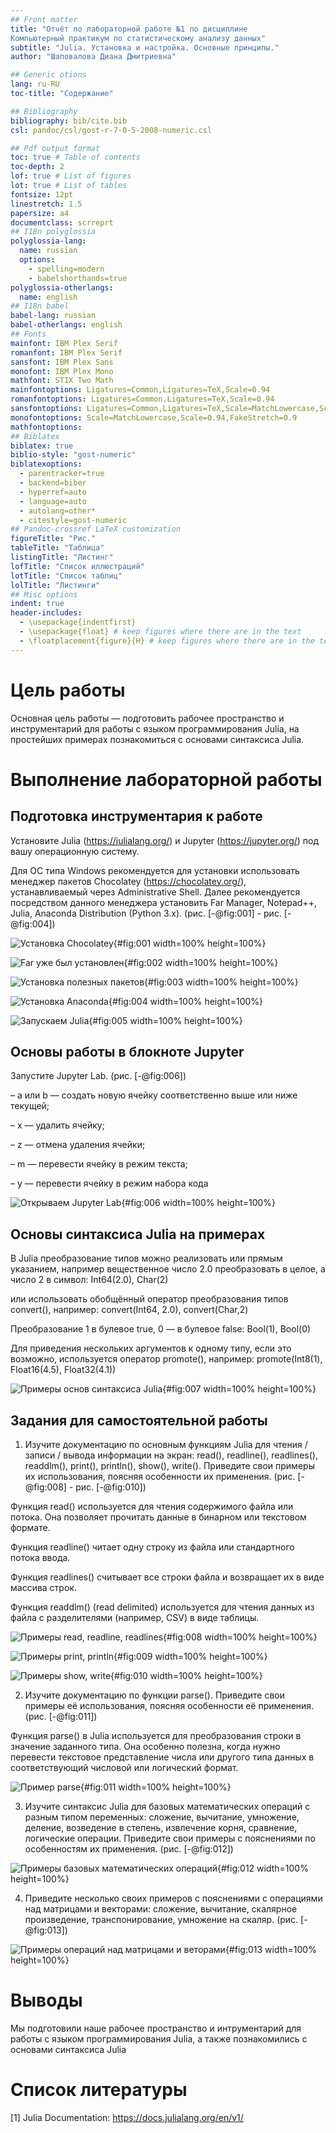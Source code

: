 ```yaml
---
## Front matter
title: "Отчёт по лабораторной работе №1 по дисциплине
Компьютерный практикум по статистическому анализу данных"
subtitle: "Julia. Установка и настройка. Основные принципы."
author: "Шаповалова Диана Дмитриевна"

## Generic otions
lang: ru-RU
toc-title: "Содержание"

## Bibliography
bibliography: bib/cite.bib
csl: pandoc/csl/gost-r-7-0-5-2008-numeric.csl

## Pdf output format
toc: true # Table of contents
toc-depth: 2
lof: true # List of figures
lot: true # List of tables
fontsize: 12pt
linestretch: 1.5
papersize: a4
documentclass: scrreprt
## I18n polyglossia
polyglossia-lang:
  name: russian
  options:
	- spelling=modern
	- babelshorthands=true
polyglossia-otherlangs:
  name: english
## I18n babel
babel-lang: russian
babel-otherlangs: english
## Fonts
mainfont: IBM Plex Serif
romanfont: IBM Plex Serif
sansfont: IBM Plex Sans
monofont: IBM Plex Mono
mathfont: STIX Two Math
mainfontoptions: Ligatures=Common,Ligatures=TeX,Scale=0.94
romanfontoptions: Ligatures=Common,Ligatures=TeX,Scale=0.94
sansfontoptions: Ligatures=Common,Ligatures=TeX,Scale=MatchLowercase,Scale=0.94
monofontoptions: Scale=MatchLowercase,Scale=0.94,FakeStretch=0.9
mathfontoptions:
## Biblatex
biblatex: true
biblio-style: "gost-numeric"
biblatexoptions:
  - parentracker=true
  - backend=biber
  - hyperref=auto
  - language=auto
  - autolang=other*
  - citestyle=gost-numeric
## Pandoc-crossref LaTeX customization
figureTitle: "Рис."
tableTitle: "Таблица"
listingTitle: "Листинг"
lofTitle: "Список иллюстраций"
lotTitle: "Список таблиц"
lolTitle: "Листинги"
## Misc options
indent: true
header-includes:
  - \usepackage{indentfirst}
  - \usepackage{float} # keep figures where there are in the text
  - \floatplacement{figure}{H} # keep figures where there are in the text
---
```


# Цель работы

Основная цель работы — подготовить рабочее пространство и инструментарий для
работы с языком программирования Julia, на простейших примерах познакомиться
с основами синтаксиса Julia.

# Выполнение лабораторной работы

## Подготовка инструментария к работе

Установите Julia (https://julialang.org/) и Jupyter (https://jupyter.org/) под
вашу операционную систему. 

Для ОС типа Windows рекомендуется для установки использовать менеджер пакетов
Chocolatey (https://chocolatey.org/), устанавливаемый через Administrative Shell. Далее
рекомендуется посредством данного менеджера установить Far Manager, Notepad++, Julia,
Anaconda Distribution (Python 3.x). (рис. [-@fig:001] - рис. [-@fig:004])

![Установка Chocolatey](image/1.png){#fig:001 width=100% height=100%}

![Far уже был установлен](image/2.png){#fig:002 width=100% height=100%}

![Установка полезных пакетов](image/3.png){#fig:003 width=100% height=100%}

![Установка Anaconda](image/4.png){#fig:004 width=100% height=100%}

![Запускаем Julia](image/5.png){#fig:005 width=100% height=100%}

## Основы работы в блокноте Jupyter

Запустите Jupyter Lab. (рис. [-@fig:006])

– a или b — создать новую ячейку соответственно выше или ниже текущей;

– x — удалить ячейку;

– z — отмена удаления ячейки;

– m — перевести ячейку в режим текста;

– y — перевести ячейку в режим набора кода

![Открываем Jupyter Lab](image/6.png){#fig:006 width=100% height=100%}

## Основы синтаксиса Julia на примерах

В Julia преобразование типов можно реализовать или прямым указанием, например
вещественное число 2.0 преобразовать в целое, а число 2 в символ:
Int64(2.0), Char(2)

или использовать обобщённый оператор преобразования типов convert(), например:
convert(Int64, 2.0), convert(Char,2)

Преобразование 1 в булевое true, 0 — в булевое false:
Bool(1), Bool(0)

Для приведения нескольких аргументов к одному типу, если это возможно, используется оператор promote(), например:
promote(Int8(1), Float16(4.5), Float32(4.1))

![Примеры основ синтаксиса Julia](image/7.png){#fig:007 width=100% height=100%}

## Задания для самостоятельной работы

1. Изучите документацию по основным функциям Julia для чтения / записи / вывода информации на экран: read(), readline(), readlines(), readdlm(), print(),
println(), show(), write(). Приведите свои примеры их использования, поясняя особенности их применения. (рис. [-@fig:008] - рис. [-@fig:010])

Функция read() используется для чтения содержимого файла или потока. Она позволяет прочитать данные в бинарном или текстовом формате.

Функция readline() читает одну строку из файла или стандартного потока ввода.

Функция readlines() считывает все строки файла и возвращает их в виде массива строк.

Функция readdlm() (read delimited) используется для чтения данных из файла с разделителями (например, CSV) в виде таблицы.

![Примеры read, readline, readlines](image/8.png){#fig:008 width=100% height=100%}

![Примеры print, println](image/9.png){#fig:009 width=100% height=100%}

![Примеры show, write](image/10.png){#fig:010 width=100% height=100%}


2. Изучите документацию по функции parse(). Приведите свои примеры её использования, поясняя особенности её применения. (рис. [-@fig:011])

Функция parse() в Julia используется для преобразования строки в значение заданного типа. Она особенно полезна, когда нужно перевести текстовое представление числа или другого типа данных в соответствующий числовой или логический формат.

![Пример parse](image/11.png){#fig:011 width=100% height=100%}


3. Изучите синтаксис Julia для базовых математических операций с разным типом переменных: сложение, вычитание, умножение, деление, возведение в степень, извлечение
корня, сравнение, логические операции. Приведите свои примеры с пояснениями по особенностям их применения. (рис. [-@fig:012])

![Примеры базовых математических операций](image/12.png){#fig:012 width=100% height=100%}


4. Приведите несколько своих примеров с пояснениями с операциями над матрицами и векторами: сложение, вычитание, скалярное произведение, транспонирование,
умножение на скаляр. (рис. [-@fig:013])

![Примеры операций над матрицами и веторами](image/13.png){#fig:013 width=100% height=100%}



# Выводы

Мы подготовили наше рабочее пространство и интрументарий для работы с языком программирования Julia, а также познакомились
с основами синтаксиса Julia

# Список литературы

[1] Julia Documentation: https://docs.julialang.org/en/v1/
